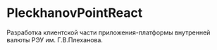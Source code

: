 # PleckhanovPointReact

Разработка клиентской части приложения-платформы внутренней валюты РЭУ им. Г.В.Плеханова. 
